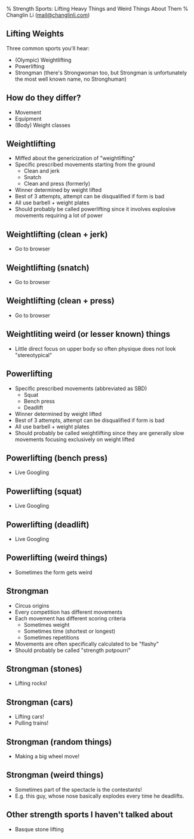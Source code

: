 % Strength Sports: Lifting Heavy Things and Weird Things About Them
% Changlin Li (mail@changlinli.com)

## Lifting Weights

Three common sports you'll hear:

+ (Olympic) Weightlifting
+ Powerlifting
+ Strongman (there's Strongwoman too, but Strongman is unfortunately the most
  well known name, no Stronghuman)

## How do they differ?

+ Movement
+ Equipment
+ (Body) Weight classes

## Weightlifting

+ Miffed about the genericization of "weightlifting"
+ Specific prescribed movements starting from the ground
    * Clean and jerk
    * Snatch
    * Clean and press (formerly)
+ Winner determined by weight lifted
+ Best of 3 attempts, attempt can be disqualified if form is bad
+ All use barbell + weight plates
+ Should probably be called powerlifting since it involves explosive movements
  requiring a lot of power

## Weightlifting (clean + jerk)

+ Go to browser

## Weightlifting (snatch)

+ Go to browser

## Weightlifting (clean + press)

+ Go to browser

## Weightliting weird (or lesser known) things

+ Little direct focus on upper body so often physique does not look "stereotypical"

## Powerlifting

+ Specific prescribed movements (abbreviated as SBD)
    * Squat
    * Bench press
    * Deadlift
+ Winner determined by weight lifted
+ Best of 3 attempts, attempt can be disqualified if form is bad
+ All use barbell + weight plates
+ Should probably be called weightlifting since they are generally slow
  movements focusing exclusively on weight lifted

## Powerlifting (bench press)

+ Live Googling

## Powerlifting (squat)

+ Live Googling

## Powerlifting (deadlift)

+ Live Googling

## Powerlifting (weird things)

+ Sometimes the form gets weird


## Strongman

+ Circus origins
+ Every competition has different movements
+ Each movement has different scoring criteria
    * Sometimes weight
    * Sometimes time (shortest or longest)
    * Sometimes repetitions
+ Movements are often specifically calculated to be "flashy"
+ Should probably be called "strength potpourri"

## Strongman (stones)

+ Lifting rocks!

## Strongman (cars)

+ Lifting cars!
+ Pulling trains!

## Strongman (random things)

+ Making a big wheel move!

## Strongman (weird things)

+ Sometimes part of the spectacle is the contestants!
+ E.g. this guy, whose nose basically explodes every time he deadlifts.

## Other strength sports I haven't talked about

+ Basque stone lifting
